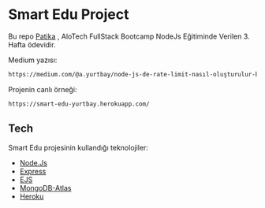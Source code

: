 # Smart Edu Project

Bu repo [Patika](https://www.patika.dev) , AloTech FullStack Bootcamp NodeJs Eğitiminde Verilen 3. Hafta ödevidir.


Medium yazısı:

```sh
https://medium.com/@a.yurtbay/node-js-de-rate-limit-nasıl-oluşturulur-bdf90ce4f61e
```


Projenin canlı örneği:

```sh
https://smart-edu-yurtbay.herokuapp.com/
```

## Tech

Smart Edu projesinin kullandığı teknolojiler:

- [Node.Js](https://nodejs.org/en/)
- [Express](https://expressjs.com)
- [EJS](https://ejs.co)
- [MongoDB-Atlas](https://www.mongodb.com/atlas/database)
- [Heroku](https://www.heroku.com)